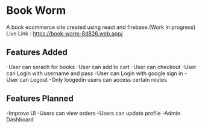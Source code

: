# Book Worm

A book ecommerce site created using react and firebase.(Work in progress)
Live Link : https://book-worm-8d826.web.app/

## Features Added

-User can serach for books
-User can add to cart
-User can checkout
-User can Login with username and pass
-User can Login with google sign in
-User can Logout
-Only loogedin users can access certain routes

## Features Planned

-Improve UI
-Users can view orders
-Users can update profile
-Admin Dashboard
